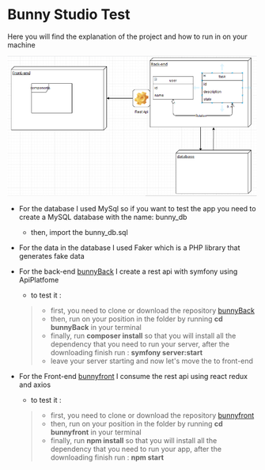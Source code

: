 # Bunny Studio Test

Here you will find the explanation of the project and how to run in on your machine

![Diagram for the architecture](./diagram.PNG)

- For the database I used MySql so if you want to test the app you need to create a MySQL database with the name: bunny_db
    - then, import the bunny_db.sql
- For the data in the database I used Faker which is a PHP library that generates fake data

- For the back-end [bunnyBack](https://github.com/yassssser/Bunny-Studio-Backend) I create a rest api with symfony using ApiPlatfome
    - to test it : 
    > - first, you need to clone or download the repository [bunnyBack](https://github.com/yassssser/Bunny-Studio-Backend)
    > - then, run on your position in the folder by running **cd bunnyBack** in your terminal
    > - finally, run **composer install** so that you will install all the dependency that you need to run your server, after the downloading finish run : **symfony server:start**
    > - leave your server starting and now let's move the to front-end

- For the Front-end [bunnyfront](https://github.com/yassssser/Bunny-Studio-Frontend) I consume the rest api using react redux and axios
    - to test it :
    > - first, you need to clone or download the repository [bunnyfront](https://github.com/yassssser/Bunny-Studio-Frontend)
    > - then, run on your position in the folder by running **cd bunnyfront** in your terminal
    > - finally, run **npm install** so that you will install all the dependency that you need to run your app, after the downloading finish run : **npm start**

